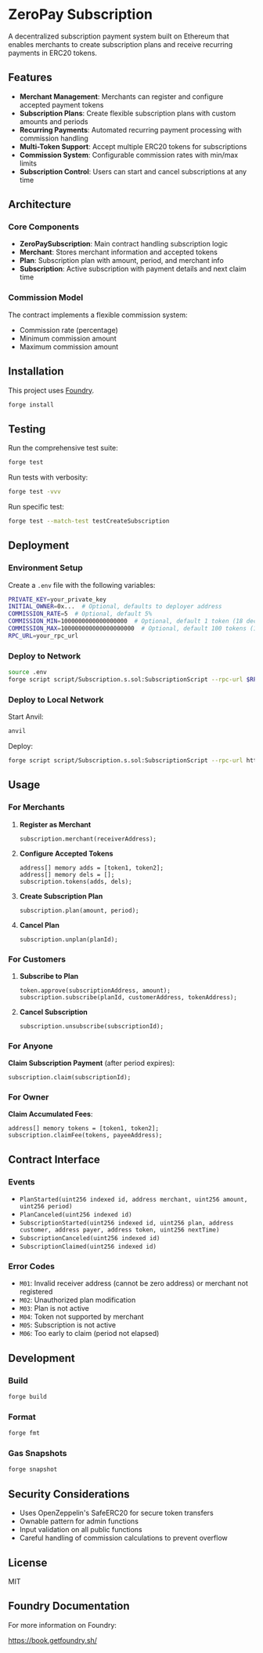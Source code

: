 # ZeroPay Subscription

A decentralized subscription payment system built on Ethereum that enables merchants to create subscription plans and receive recurring payments in ERC20 tokens.

## Features

- **Merchant Management**: Merchants can register and configure accepted payment tokens
- **Subscription Plans**: Create flexible subscription plans with custom amounts and periods
- **Recurring Payments**: Automated recurring payment processing with commission handling
- **Multi-Token Support**: Accept multiple ERC20 tokens for subscriptions
- **Commission System**: Configurable commission rates with min/max limits
- **Subscription Control**: Users can start and cancel subscriptions at any time

## Architecture

### Core Components

- **ZeroPaySubscription**: Main contract handling subscription logic
- **Merchant**: Stores merchant information and accepted tokens
- **Plan**: Subscription plan with amount, period, and merchant info
- **Subscription**: Active subscription with payment details and next claim time

### Commission Model

The contract implements a flexible commission system:
- Commission rate (percentage)
- Minimum commission amount
- Maximum commission amount

## Installation

This project uses [Foundry](https://book.getfoundry.sh/).

```bash
forge install
```

## Testing

Run the comprehensive test suite:

```bash
forge test
```

Run tests with verbosity:

```bash
forge test -vvv
```

Run specific test:

```bash
forge test --match-test testCreateSubscription
```

## Deployment

### Environment Setup

Create a `.env` file with the following variables:

```bash
PRIVATE_KEY=your_private_key
INITIAL_OWNER=0x...  # Optional, defaults to deployer address
COMMISSION_RATE=5  # Optional, default 5%
COMMISSION_MIN=1000000000000000000  # Optional, default 1 token (18 decimals)
COMMISSION_MAX=100000000000000000000  # Optional, default 100 tokens (18 decimals)
RPC_URL=your_rpc_url
```

### Deploy to Network

```bash
source .env
forge script script/Subscription.s.sol:SubscriptionScript --rpc-url $RPC_URL --broadcast --verify
```

### Deploy to Local Network

Start Anvil:
```bash
anvil
```

Deploy:
```bash
forge script script/Subscription.s.sol:SubscriptionScript --rpc-url http://localhost:8545 --broadcast
```

## Usage

### For Merchants

1. **Register as Merchant**
   ```solidity
   subscription.merchant(receiverAddress);
   ```

2. **Configure Accepted Tokens**
   ```solidity
   address[] memory adds = [token1, token2];
   address[] memory dels = [];
   subscription.tokens(adds, dels);
   ```

3. **Create Subscription Plan**
   ```solidity
   subscription.plan(amount, period);
   ```

4. **Cancel Plan**
   ```solidity
   subscription.unplan(planId);
   ```

### For Customers

1. **Subscribe to Plan**
   ```solidity
   token.approve(subscriptionAddress, amount);
   subscription.subscribe(planId, customerAddress, tokenAddress);
   ```

2. **Cancel Subscription**
   ```solidity
   subscription.unsubscribe(subscriptionId);
   ```

### For Anyone

**Claim Subscription Payment** (after period expires):
```solidity
subscription.claim(subscriptionId);
```

### For Owner

**Claim Accumulated Fees**:
```solidity
address[] memory tokens = [token1, token2];
subscription.claimFee(tokens, payeeAddress);
```

## Contract Interface

### Events

- `PlanStarted(uint256 indexed id, address merchant, uint256 amount, uint256 period)`
- `PlanCanceled(uint256 indexed id)`
- `SubscriptionStarted(uint256 indexed id, uint256 plan, address customer, address payer, address token, uint256 nextTime)`
- `SubscriptionCanceled(uint256 indexed id)`
- `SubscriptionClaimed(uint256 indexed id)`

### Error Codes

- `M01`: Invalid receiver address (cannot be zero address) or merchant not registered
- `M02`: Unauthorized plan modification
- `M03`: Plan is not active
- `M04`: Token not supported by merchant
- `M05`: Subscription is not active
- `M06`: Too early to claim (period not elapsed)

## Development

### Build

```bash
forge build
```

### Format

```bash
forge fmt
```

### Gas Snapshots

```bash
forge snapshot
```

## Security Considerations

- Uses OpenZeppelin's SafeERC20 for secure token transfers
- Ownable pattern for admin functions
- Input validation on all public functions
- Careful handling of commission calculations to prevent overflow

## License

MIT

## Foundry Documentation

For more information on Foundry:

https://book.getfoundry.sh/
